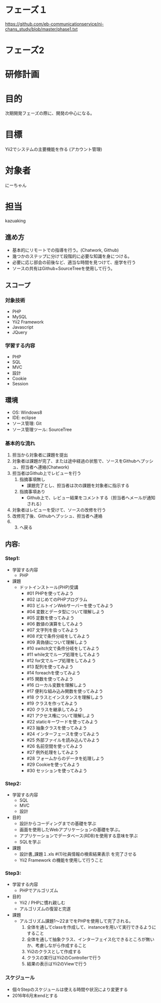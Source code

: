 # フェーズ１

https://github.com/eb-communicationservice/ni-chans_study/blob/master/phase1.txt

# フェーズ2
# 研修計画

# 目的

次期開発フェーズの際に、開発の中心になる。

# 目標

Yii2でシステムの主要機能を作る
(アカウント管理)


# 対象者

にーちゃん


# 担当

kazuaking

## 進め方

* 基本的にリモートでの指導を行う。(Chatwork, Github)
* 幾つかのステップに分けて段階的に必要な知識を身につける。
* 必要に応じ部会の前後など、適当な時間を見つけて、座学を行う
* ソースの共有はGithub+SourceTreeを使用して行う。

## スコープ

### 対象技術
- PHP
- MySQL
- Yii2 Framework
- Javascript
- JQuery

### 学習する内容

- PHP
- SQL
- MVC
- 設計
- Cookie
- Session

## 環境

- OS: Windows8
- IDE: eclipse
- ソース管理: Git
- ソース管理ツール: SourceTree

### 基本的な流れ

1. 担当から対象者に課題を提出
2. 対象者は課題が完了、または途中経過の状態で、ソースをGithubへプッシュ、担当者へ連絡(Chatwork)
3. 担当者はGithub上でレビューを行う
    1. 指摘事項無し
        * 課題完了とし、担当者は次の課題を対象者に指示する
    2. 指摘事項あり
        * Github上で、レビュー結果をコメントする（担当者へメールが通知される）
4. 対象者はレビューを受けて、ソースの改修を行う
5. 改修完了後、Githubへプッシュ、担当者へ連絡
6. 3. へ戻る


## 内容:

### Step1:
- 学習する内容
    - PHP
- 課題
    - ドットインストール(PHP)受講
        - #01 PHPを使ってみよう
        - #02 はじめてのPHPプログラム
        - #03 ビルトインWebサーバーを使ってみよう
        - #04 変数とデータ型について理解しよう
        - #05 定数を使ってみよう
        - #06 数値の演算をしてみよう
        - #07 文字列を扱ってみよう
        - #08 if文で条件分岐をしてみよう
        - #09 真偽値について理解しよう
        - #10 switch文で条件分岐をしてみよう
        - #11 while文でループ処理をしてみよう
        - #12 for文でループ処理をしてみよう
        - #13 配列を使ってみよう
        - #14 foreachを使ってみよう
        - #15 関数を使ってみよう
        - #16 ローカル変数を理解しよう
        - #17 便利な組み込み関数を使ってみよう
        - #18 クラスとインスタンスを理解しよう
        - #19 クラスを作ってみよう
        - #20 クラスを継承してみよう
        - #21 アクセス権について理解しよう
        - #22 staticキーワードを使ってみよう
        - #23 抽象クラスを使ってみよう
        - #24 インターフェースを使ってみよう
        - #25 外部ファイルを読み込んでみよう
        - #26 名前空間を使ってみよう
        - #27 例外処理をしてみよう
        - #28 フォームからのデータを処理しよう
        - #29 Cookieを使ってみよう
        - #30 セッションを使ってみよう

### Step2:
- 学習する内容
    - SQL
    - MVC
    - 設計
- 目的
    - 設計からコーディングまでの基礎を学ぶ
    - 画面を使用したWebアプリケーションの基礎を学ぶ。
    - アプリケーションでデータベース(RDB)を使用する意味を学ぶ
    - SQLを学ぶ
- 課題
    - 設計書_課題１.xls #(1)社員情報の検索結果表示  を完了させる
    - Yii2 Framework の機能を使用して行うこと


### Step3:
- 学習する内容
    - PHPでアルゴリズム
- 目的
    - Yii2 / PHPに慣れ親しむ
    - アルゴリズムの復習と完遂
- 課題
    - アルゴリズム課題1〜22までをPHPを使用して完了される。
        1. 全体を通してclassを作成して、instanceを用いて実行できるようにすること
        2. 全体を通して抽象クラス、インターフェイス化できるところが無いか、考慮しながら作成すること
        3. Yii2のクラスとして作成する
        4. クラスの実行はYii2のControllerで行う
        5. 結果の表示はYii2のViewで行う

### スケジュール

* 個々Stepのスケジュールは使える時間や状況により変更する
* 2016年6月末endとする
